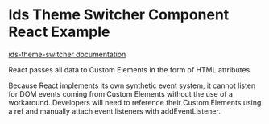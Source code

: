 # Ids Theme Switcher Component React Example

[ids-theme-switcher documentation](https://github.com/infor-design/enterprise-wc/blob/main/src/components/ids-theme-switcher/README.md)

React passes all data to Custom Elements in the form of HTML attributes.

Because React implements its own synthetic event system, it cannot listen for DOM events coming from Custom Elements without the use of a workaround. Developers will need to reference their Custom Elements using a ref and manually attach event listeners with addEventListener.
